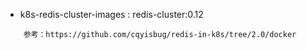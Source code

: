 - k8s-redis-cluster-images : redis-cluster:0.12

````
	参考：https://github.com/cqyisbug/redis-in-k8s/tree/2.0/docker
````
